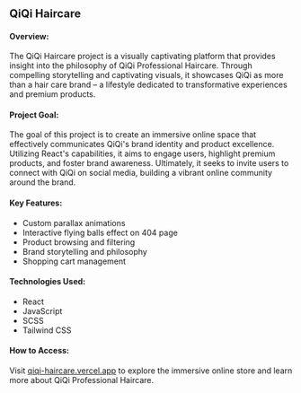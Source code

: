 ### <span style="font-size: larger;">QiQi Haircare</span>

#### Overview:
The QiQi Haircare project is a visually captivating platform that provides insight into the philosophy of QiQi Professional Haircare. Through compelling storytelling and captivating visuals, it showcases QiQi as more than a hair care brand – a lifestyle dedicated to transformative experiences and premium products.

#### Project Goal:
The goal of this project is to create an immersive online space that effectively communicates QiQi's brand identity and product excellence. Utilizing React's capabilities, it aims to engage users, highlight premium products, and foster brand awareness. Ultimately, it seeks to invite users to connect with QiQi on social media, building a vibrant online community around the brand.

#### Key Features:
- Custom parallax animations
- Interactive flying balls effect on 404 page
- Product browsing and filtering
- Brand storytelling and philosophy
- Shopping cart management

#### Technologies Used:
- React
- JavaScript
- SCSS
- Tailwind CSS

#### How to Access:
Visit [qiqi-haircare.vercel.app](https://qiqi-haircare.vercel.app) to explore the immersive online store and learn more about QiQi Professional Haircare.
